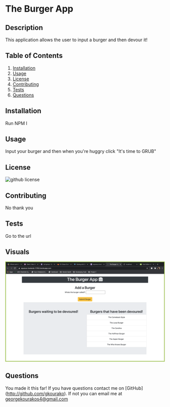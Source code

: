 # The Burger App
## Description

This application allows the user to input a burger and then devour it!
 ## Table of Contents

 1. [Installation](#installation)
 2. [Usage](#usage)
 3. [License](#license)
 4. [Contributing](#contributing)
 5. [Tests](#tests)
 6. [Questions](#questions)

## Installation

Run NPM I

## Usage

Input your burger and then when you're huggry click "It's time to GRUB"

## License

![github license](https://img.shields.io/badge/license-Apache-blue.svg)

## Contributing

No thank you

## Tests

Go to the url

## Visuals

![GitHub Logo](scS1.png)

## Questions

You made it this far! If you have questions contact me on [GitHub] (http://github.com/gkourako).  If not you can email me at georgekourakos4@gmail.com
